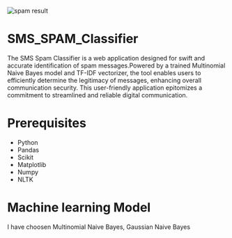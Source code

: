 ![spam result](https://github.com/Vaishnavi3010/SMS_SPAM_Classifier/assets/157878681/8ec6feb2-b2ef-4a45-b1d7-1120bfc3c545)


# SMS_SPAM_Classifier
The SMS Spam Classifier is a web application designed for swift and accurate identification of spam messages.Powered by a trained Multinomial Naive Bayes model and TF-IDF vectorizer, the tool enables users to efficiently determine the legitimacy of messages, enhancing overall communication security. This user-friendly application epitomizes a commitment to streamlined and reliable digital communication.

# Prerequisites
* Python 
* Pandas
* Scikit
* Matplotlib
* Numpy
* NLTK

# Machine learning Model
 I have choosen  Multinomial Naive Bayes, Gaussian Naive Bayes


